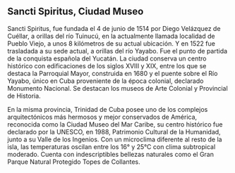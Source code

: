 ## Sancti Spiritus, Ciudad Museo

Sancti Spiritus, fue fundada el 4 de junio de 1514 por Diego Velázquez de Cuéllar, a orillas del río Tuinucú, en la actualmente llamada localidad de Pueblo Viejo, a unos 8 kilómetros de su actual ubicación. Y en 1522 fue trasladada a su sede actual, a orillas del río Yayabo. Fue el punto de partida de la conquista española del Yucatán. La ciudad conserva un centro histórico con edificaciones de los siglos XVIII y XIX, entre los que se destaca la Parroquial Mayor, construida en 1680 y el puente sobre el Río Yayabo, único en Cuba proveniente de la época colonial, declarado Monumento Nacional. Se destacan los museos de Arte Colonial y Provincial de Historia.

En la misma provincia, Trinidad de Cuba  posee  uno de los complejos arquitectónicos más hermosos y mejor conservados de América, reconocida como la Ciudad Museo del Mar Caribe,  su centro histórico fue declarado por la UNESCO, en 1988, Patrimonio Cultural de la Humanidad, junto a su Valle de los  Ingenios. Con un microclima diferente al resto de la isla, las  temperaturas  oscilan entre los 16° y 25°C con clima subtropical moderado. Cuenta con indescriptibles bellezas naturales como el Gran Parque Natural Protegido Topes de Collantes.
